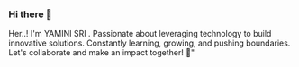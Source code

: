 ### Hi there 👋

 Her..! I'm YAMINI SRI . 
 Passionate about leveraging technology to build innovative solutions.
 Constantly learning, growing, and pushing boundaries.
 Let's collaborate and make an impact together! 🚀"
<!--
**Yamini-14sri/Yamini-14sri** is a ✨ _special_ ✨ repository because its `README.md` (this file) appears on your GitHub profile.

Here are some ideas to get you started:

- 🔭 I’m currently working on ...
- 🌱 I’m currently learning ...
- 👯 I’m looking to collaborate on ...
- 🤔 I’m looking for help with ...
- 💬 Ask me about ...
- 📫 How to reach me: ...
- 😄 Pronouns: ...
- ⚡ Fun fact: ...
-->
